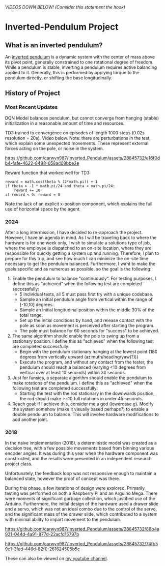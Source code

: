 *VIDEOS DOWN BELOW! (Consider this statement the hook)*

# Inverted-Pendulum Project

## What is an inverted pendulum?
An [inverted pendulum](https://en.wikipedia.org/wiki/Inverted_pendulum) is a dynamic system with the center of mass above its pivot point, generally constrained to one rotational degree of freedom. While a pendulum is stable, inverting a pendulum requires active balancing applied to it. Generally, this is performed by applying torque to the pendulum directly, or shifting the base longitudinally.

## History of Project

### Most Recent Updates

DQN Model balances pendulum, but cannot converge from hanging (stable) initialization in a reasonable amount of time and resources.

TD3 trained to convergence on episodes of length 1000 steps (0.02s resolution = 20s). Video below. Note: there are perturbations in the test, which explain some unexpected movements. These represent external forces acting on the pole, or noise in the system.

https://github.com/carwyn987/Inverted_Pendulum/assets/28845732/e16f0db4-fafe-4622-8498-058ad09bbe2e

Reward function that worked well for TD3:
```
reward = math.cos(theta % (2*math.pi)) + 1
if theta > -1 * math.pi/24 and theta < math.pi/24:
    reward += 10
if reward < 0: reward = 0
```
Note the lack of an explicit x-position component, which explains the full use of horizontal space by the agent.

### 2024

After a long intermission, I have decided to re-approach the project. However, I have an agenda in mind. As I will be traveling back to where the hardware is for one week only, I wish to simulate a solutions type of job, where the employee is dispatched to an on-site location, where they are responsible for quickly getting a system up and running. Therefore, I plan to prepare for this trip, and see how much I can minimize the on-site time necessary to get the pendulum balanced. Furthermore, I want to make the goals specific and as numerous as possible, so the goal is the following:

1. Enable the pendulum to balance "continuously". For testing purposes, I define this as "achieved" when the following test are completed successfully:
   - 5 individual tests, all 5 must pass first try with a unique codebase.
   - Sample an initial pendulum angle from vertical within the range of [-10,10] degrees.
   - Sample an initial longitudinal position within the middle 30% of the total range.
   - Set up the initial conditions by hand, and release contact with the pole as soon as movement is perceived after starting the program.
   - The pole must balance for 60 seconds for "success" to be achieved.
2. The same algorithm should enable the pole to swing up from a stationary position. I define this as "achieved" when the following test are completed successfully:
   - Begin with the pendulum stationary hanging at the lowest point (180 degrees from vertically upward (azimuth/heading/yaw(?)))
   - Execute the program, and without any contact from the tester, the pendulum should reach a balanced (varying <10 degrees from vertical over at least 10 seconds) within 30 seconds.
3. Just for funsies, a separate algorithm should enable the pendulum to make rotations of the pendulum. I define this as "achieved" when the following test are completed successfully:
   - Starting the test with the rod stationary in the downwards position, the rod should make >=10 full rotations in under 45 seconds.
4. Reach goal: if I achieve this, consider me a god (lowercase g). Modify the system somehow (make it visually based perhaps?) to enable a double pendulum to balance. This will involve hardware modifications to add another joint.

### 2018

In the naive implementation (2018), a deterministic model was created as a decision tree, with a few possible movements based from binning various encoder angles. It was during this year when the hardware component was constructed, and the results were presented in an independent research project class.

Unfortunately, the feedback loop was not responsive enough to maintain a balanced state, however the proof of concept was there.

During this phase, a few iterations of design were explored. Primarily, testing was performed on both a Raspberry PI and an Arguino Mega. There were moments of significant garbage collection, which justified use of the Arduino. Furthermore, the initial design of the hardware used a drawer slide and a servo, which was not an ideal combo due to the control of the servo, and the significant mass of the drawer slide, which contributed to a system with minimal ability to impart movement to the pendulum.


https://github.com/carwyn987/Inverted_Pendulum/assets/28845732/88b4a921-044d-4a91-877d-22acfd15797b

https://github.com/carwyn987/Inverted_Pendulum/assets/28845732/74fb59c1-3fed-446d-82f0-261624505b5c

These can also be viewed on [my youtube channel](https://www.youtube.com/channel/UCNOUx60VSDCHhShPJUi3yFg).
